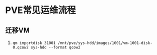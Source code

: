 # PVE常见运维流程

## 迁移VM

1. `qm importdisk 31001 /mnt/pve/sys-hdd/images/1001/vm-1001-disk-0.qcow2 sys-hdd --format qcow2`
